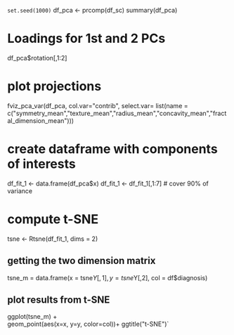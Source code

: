 
`set.seed(1000)`
df_pca <- prcomp(df_sc)
summary(df_pca)
# Loadings for 1st and 2 PCs
df_pca$rotation[,1:2] 

# plot projections
fviz_pca_var(df_pca, col.var="contrib",
  select.var= list(name = c("symmetry_mean","texture_mean","radius_mean","concavity_mean","fractal_dimension_mean")))

# create dataframe with components of interests
df_fit_1 <- data.frame(df_pca$x)
df_fit_1 <- df_fit_1[,1:7] # cover 90% of variance

# compute t-SNE
tsne <- Rtsne(df_fit_1, dims = 2)

## getting the two dimension matrix
tsne_m = data.frame(x = tsne$Y[,1], y = tsne$Y[,2], col = df$diagnosis)  

## plot results from t-SNE
ggplot(tsne_m) +  
  geom_point(aes(x=x, y=y, color=col))+
  ggtitle("t-SNE")`
